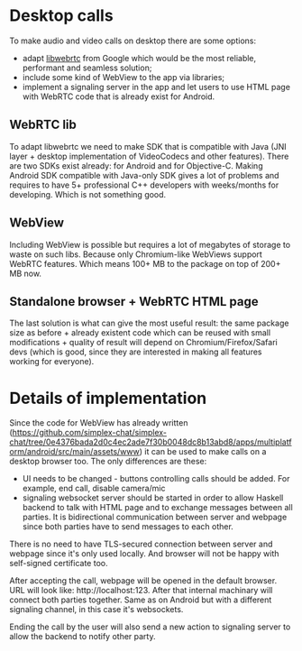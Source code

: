 # Desktop calls

To make audio and video calls on desktop there are some options:
- adapt [libwebrtc](webrtc.googlesource.com/) from Google which would be the most reliable, performant and seamless solution;
- include some kind of WebView to the app via libraries;
- implement a signaling server in the app and let users to use HTML page with WebRTC code that is already exist for Android.

## WebRTC lib

To adapt libwebrtc we need to make SDK that is compatible with Java (JNI layer + desktop implementation of VideoCodecs and other features). There are two SDKs exist already: for Android and for Objective-C. Making Android SDK compatible with Java-only SDK gives a lot of problems and requires to have 5+ professional C++ developers with weeks/months for developing. Which is not something good.

## WebView

Including WebView is possible but requires a lot of megabytes of storage to waste on such libs. Because only Chromium-like WebViews support WebRTC features. Which means 100+ MB to the package on top of 200+ MB now.

## Standalone browser + WebRTC HTML page

The last solution is what can give the most useful result: the same package size as before + already existent code which can be reused with small modifications + quality of result will depend on Chromium/Firefox/Safari devs (which is good, since they are interested in making all features working for everyone). 

# Details of implementation

Since the code for WebView has already written (https://github.com/simplex-chat/simplex-chat/tree/0e4376bada2d0c4ec2ade7f30b0048dc8b13abd8/apps/multiplatform/android/src/main/assets/www) it can be used to make calls on a desktop browser too. The only differences are these:
- UI needs to be changed - buttons controlling calls should be added. For example, end call, disable camera/mic
- signaling websocket server should be started in order to allow Haskell backend to talk with HTML page and to exchange messages between all parties. It is bidirectional communication between server and webpage since both parties have to send messages to each other.

There is no need to have TLS-secured connection between server and webpage since it's only used locally. And browser will not be happy with self-signed certificate too.

After accepting the call, webpage will be opened in the default browser. URL will look like: http://localhost:123. After that internal machinary will connect both parties together. Same as on Android but with a different signaling channel, in this case it's websockets. 

Ending the call by the user will also send a new action to signaling server to allow the backend to notify other party.